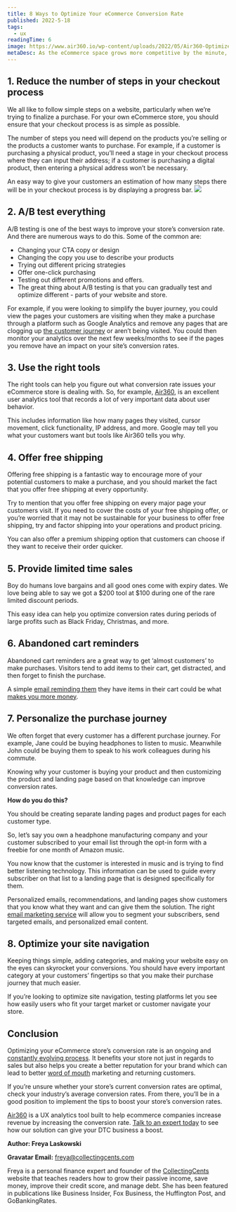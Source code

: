 ```yaml
---
title: 8 Ways to Optimize Your eCommerce Conversion Rate 
published: 2022-5-18
tags: 
  - ux
readingTime: 6
image: https://www.air360.io/wp-content/uploads/2022/05/Air360-Optimize-eCommerce-Conversion-Rates-e1661920055831-1024x560.jpeg
metaDesc: As the eCommerce space grows more competitive by the minute, it is important to take the time to optimize your store to make sure you can battle the competition and increase your eCommerce conversion rate. Here are 8 ways to get started.
---
```


## 1. Reduce the number of steps in your checkout process
We all like to follow simple steps on a website, particularly when we’re trying to finalize a purchase. For your own eCommerce store, you should ensure that your checkout process is as simple as possible. 

The number of steps you need will depend on the products you’re selling or the products a customer wants to purchase. For example, if a customer is purchasing a physical product, you’ll need a stage in your checkout process where they can input their address; if a customer is purchasing a digital product, then entering a physical address won’t be necessary. 

An easy way to give your customers an estimation of how many steps there will be in your checkout process is by displaying a progress bar.
![](https://lh3.googleusercontent.com/hAVwI20EyqNQFpc_uOVT3x_OzotR8jfgpT-szlWRoBG71oDwCv9Yma3y1Z0fm3rYC0myJx_bgtptLVcdu1XQncAVseZ7GR8q0XWF72SmAGfAit8K5vgaYEegXM3B2ab0uRXMpiFc7ByV3fO7Yw)

## 2. A/B test everything
A/B testing is one of the best ways to improve your store’s conversion rate. And there are numerous ways to do this. Some of the common are:

- Changing your CTA copy or design 
- Changing the copy you use to describe your products 
- Trying out different pricing strategies
- Offer one-click purchasing 
- Testing out different promotions and offers.
- The great thing about A/B testing is that you can gradually test and optimize different - parts of your website and store. 

For example, if you were looking to simplify the buyer journey, you could view the pages your customers are visiting when they make a purchase through a platform such as Google Analytics and remove any pages that are clogging up [the customer journey](https://terakeet.com/blog/customer-journey-map/) or aren’t being visited. You could then monitor your analytics over the next few weeks/months to see if the pages you remove have an impact on your site’s conversion rates.

## 3. Use the right tools
The right tools can help you figure out what conversion rate issues your eCommerce store is dealing with. So, for example, [Air360](https://air360.io/), is an excellent user analytics tool that records a lot of very important data about user behavior. 

This includes information like how many pages they visited, cursor movement, click functionality, IP address, and more. Google may tell you what your customers want but tools like Air360 tells you why. 

## 4. Offer free shipping
Offering free shipping is a fantastic way to encourage more of your potential customers to make a purchase, and you should market the fact that you offer free shipping at every opportunity. 

Try to mention that you offer free shipping on every major page your customers visit. If you need to cover the costs of your free shipping offer, or you’re worried that it may not be sustainable for your business to offer free shipping, try and factor shipping into your operations and product pricing. 

You can also offer a premium shipping option that customers can choose if they want to receive their order quicker. 

## 5. Provide limited time sales
Boy do humans love bargains and all good ones come with expiry dates. We love being able to say we got a $200 tool at $100 during one of the rare limited discount periods. 

This easy idea can help you optimize conversion rates during periods of large profits such as Black Friday, Christmas, and more.

## 6. Abandoned cart reminders
Abandoned cart reminders are a great way to get ‘almost customers’ to make purchases. Visitors tend to add items to their cart, get distracted, and then forget to finish the purchase. 

A simple [email reminding them](https://emailanalytics.com/email-tracking/) they have items in their cart could be what [makes you more money](https://collectingcents.com/get-free-money-right-now/).

## 7. Personalize the purchase journey
We often forget that every customer has a different purchase journey. For example, Jane could be buying headphones to listen to music. Meanwhile John could be buying them to speak to his work colleagues during his commute. 

Knowing why your customer is buying your product and then customizing the product and landing page based on that knowledge can improve conversion rates.

**How do you do this?**

You should be creating separate landing pages and product pages for each customer type. 

So, let’s say you own a headphone manufacturing company and your customer subscribed to your email list through the opt-in form with a freebie for one month of Amazon music. 

You now know that the customer is interested in music and is trying to find better listening technology. This information can be used to guide every subscriber on that list to a landing page that is designed specifically for them.

Personalized emails, recommendations, and landing pages show customers that you know what they want and can give them the solution. The right [email marketing service](https://www.sendinblue.com/blog/best-email-marketing-services/) will allow you to segment your subscribers, send targeted emails, and personalized email content.

## 8. Optimize your site navigation
Keeping things simple, adding categories, and making your website easy on the eyes can skyrocket your conversions. You should have every important category at your customers’ fingertips so that you make their purchase journey that much easier. 

If you’re looking to optimize site navigation, testing platforms let you see how easily users who fit your target market or customer navigate your store.

## Conclusion
Optimizing your eCommerce store’s conversion rate is an ongoing and [constantly evolving process](https://www.quaderno.io/blog/6-tasks-your-ecommerce-business-should-automate-now). It benefits your store not just in regards to sales but also helps you create a better reputation for your brand which can lead to better [word of mouth](https://growsurf.com/blog/word-of-mouth-marketing-strategy) marketing and returning customers.

If you’re unsure whether your store’s current conversion rates are optimal, check your industry’s average conversion rates. From there, you’ll be in a good position to implement the tips to boost your store’s conversion rates.

[Air360](https://air360.io/) is a UX analytics tool built to help ecommerce companies increase revenue by increasing the conversion rate. [Talk to an expert today](https://air360.io/request-a-demo/) to see how our solution can give your DTC business a boost.

**Author: Freya Laskowski**

**Gravatar Email:** freya@collectingcents.com

Freya is a personal finance expert and founder of the [CollectingCents](https://collectingcents.com/) website that teaches readers how to grow their passive income, save money, improve their credit score, and manage debt. She has been featured in publications like Business Insider, Fox Business, the Huffington Post, and GoBankingRates.